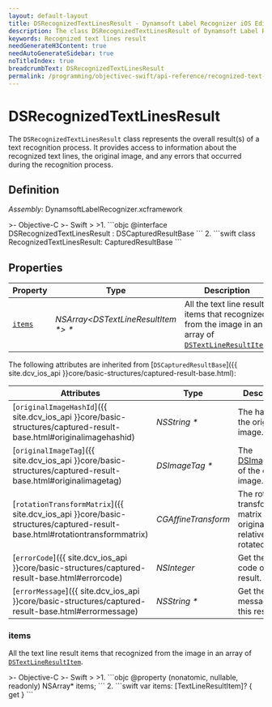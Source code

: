 ```yaml
---
layout: default-layout
title: DSRecognizedTextLinesResult - Dynamsoft Label Recognizer iOS Edition
description: The class DSRecognizedTextLinesResult of Dynamsoft Label Recognizer iOS edition represents the result of a text recognition process.
keywords: Recognized text lines result
needGenerateH3Content: true
needAutoGenerateSidebar: true
noTitleIndex: true
breadcrumbText: DSRecognizedTextLinesResult
permalink: /programming/objectivec-swift/api-reference/recognized-text-lines-result.html
---
```


# DSRecognizedTextLinesResult

The `DSRecognizedTextLinesResult` class represents the overall result(s) of a text recognition process. It provides access to information about the recognized text lines, the original image, and any errors that occurred during the recognition process.

## Definition

*Assembly:* DynamsoftLabelRecognizer.xcframework

<div class="sample-code-prefix"></div>
>- Objective-C
>- Swift
>
>1. 
```objc
@interface DSRecognizedTextLinesResult : DSCapturedResultBase
```
2. 
```swift
class RecognizedTextLinesResult: CapturedResultBase
```

## Properties

| Property | Type | Description |
| -------- | ---- | ----------- |
| [`items`](#items) | *NSArray<DSTextLineResultItem \*> \** | All the text line result items that recognized from the image in an array of [`DSTextLineResultItem`](text-line-result-item.md). |

The following attributes are inherited from [`DSCapturedResultBase`]({{ site.dcv_ios_api }}core/basic-structures/captured-result-base.html):

| Attributes | Type | Description |
| ---------- | ---- | ----------- |
| [`originalImageHashId`]({{ site.dcv_ios_api }}core/basic-structures/captured-result-base.html#originalimagehashid) | *NSString \** | The hash id of the original image. |
| [`originalImageTag`]({{ site.dcv_ios_api }}core/basic-structures/captured-result-base.html#originalimagetag) | *DSImageTag \** | The [DSImageTag](image-tag.md) of the original image. |
| [`rotationTransformMatrix`]({{ site.dcv_ios_api }}core/basic-structures/captured-result-base.html#rotationtransformmatrix) | *CGAffineTransform* | The rotation transformation matrix of the original image relative to the rotated image. |
| [`errorCode`]({{ site.dcv_ios_api }}core/basic-structures/captured-result-base.html#errorcode) | *NSInteger* | Get the error code of this result. |
| [`errorMessage`]({{ site.dcv_ios_api }}core/basic-structures/captured-result-base.html#errormessage) | *NSString \** | Get the error message of this result. |

### items

All the text line result items that recognized from the image in an array of [`DSTextLineResultItem`](text-line-result-item.md).

<div class="sample-code-prefix"></div>
>- Objective-C
>- Swift
>
>1. 
```objc
@property (nonatomic, nullable, readonly) NSArray<DSTextLineResultItem*>* items;
```
2. 
```swift
var items: [TextLineResultItem]? { get }
```
